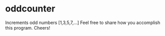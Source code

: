 # oddcounter
Increments odd numbers [1,3,5,7,...]
Feel free to share how you accomplish this program.
Cheers!
